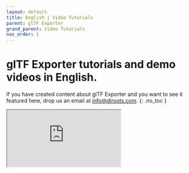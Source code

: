 ```yaml
---
layout: default
title: English | Video Tutorials
parent: glTF Exporter
grand_parent: Video Tutorials
nav_order: 1
---
```


# glTF Exporter tutorials and demo videos in English.
If you have created content about glTF Exporter and you want to see it featured here, drop us an email at info@diroots.com.
{: .no_toc }

 <div class="di-iframe-container">
  <iframe
  title="#Autodesk #Revit #glTF Exporter" 
  class="di-responsive-iframe"
  src="https://www.youtube.com/embed/FvQcoxob2WI">
  </iframe>
</div>